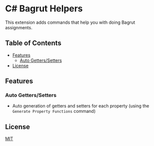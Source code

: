 # C# Bagrut Helpers <!-- omit in toc -->

This extension adds commands that help you with doing Bagrut assignments.

## Table of Contents <!-- omit in toc -->

- [Features](#features)
  - [Auto Getters/Setters](#auto-getterssetters)
- [License](#license)

## Features

### Auto Getters/Setters

- Auto generation of getters and setters for each property (using the `Generate Property Functions` command)

## License

[MIT](LICENSE)
